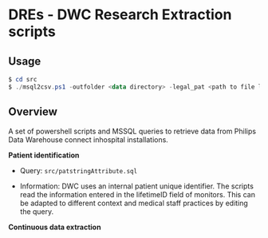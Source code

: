 # DREs - DWC Research Extraction scripts

## Usage
```powershell
$ cd src
$ ./msql2csv.ps1 -outfolder <data directory> -legal_pat <path to file listing the patients to extract:w>
```

## Overview
A set of powershell scripts and MSSQL queries to retrieve data from Philips Data Warehouse connect inhospital installations.

**Patient identification** 
- Query: `src/patstringAttribute.sql`

- Information: DWC uses an internal patient unique identifier. The scripts read the information entered in the lifetimeID field of monitors. This can be adapted to different context and medical staff practices by editing the query.

**Continuous data extraction**

